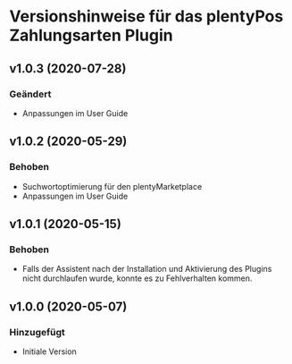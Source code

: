 # Versionshinweise für das plentyPos Zahlungsarten Plugin

## v1.0.3 (2020-07-28)
### Geändert
- Anpassungen im User Guide

## v1.0.2 (2020-05-29)
### Behoben
- Suchwortoptimierung für den plentyMarketplace
- Anpassungen im User Guide

## v1.0.1 (2020-05-15)
### Behoben
- Falls der Assistent nach der Installation und Aktivierung des Plugins nicht durchlaufen wurde, konnte es zu Fehlverhalten kommen.

## v1.0.0 (2020-05-07)
### Hinzugefügt
- Initiale Version